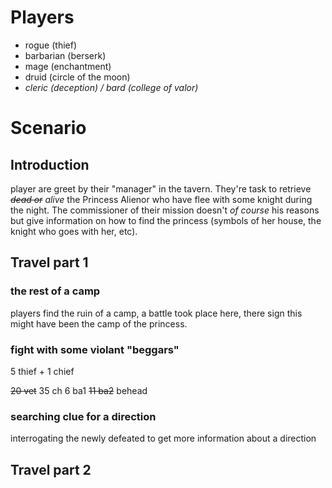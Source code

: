 # Players
- rogue (thief)
- barbarian (berserk)
- mage (enchantment) 
- druid (circle of the moon)
- *cleric (deception) / bard (college of valor)*
# Scenario
## Introduction
player are greet by their "manager" in the tavern. They're task to retrieve *~~dead or~~ alive* the Princess Alienor who have flee with some knight during the night. The commissioner of their mission doesn't *of course* his reasons but give information on how to find the princess (symbols of her house, the knight who goes with her, etc).
## Travel part 1
### the rest of a camp
players find the ruin of a camp, a battle took place here, there sign this might have been the camp of the princess.
### fight with some violant "beggars"
5 thief + 1 chief

~~20 vet~~
35 ch
6 ba1
~~11 ba2~~ behead

### searching clue for a direction
interrogating the newly defeated to get more information about a direction 
## Travel part 2
